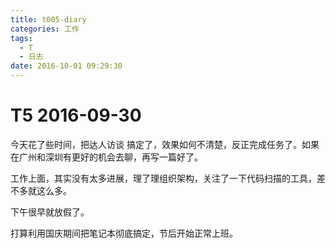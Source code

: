 ```yaml
---
title: t005-diary
categories: 工作
tags:
  - T
  - 日志
date: 2016-10-01 09:29:30
---
```

# T5 2016-09-30
今天花了些时间，把达人访谈 搞定了，效果如何不清楚，反正完成任务了。如果在广州和深圳有更好的机会去聊，再写一篇好了。

工作上面，其实没有太多进展，理了理组织架构，关注了一下代码扫描的工具，差不多就这么多。

下午很早就放假了。

打算利用国庆期间把笔记本彻底搞定，节后开始正常上班。

